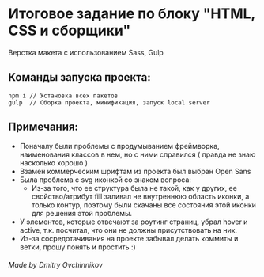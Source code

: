 # Итоговое задание по блоку "HTML, CSS и сборщики"

Верстка макета с использованием Sass, Gulp

## Команды запуска проекта:

    npm i // Установка всех пакетов
    gulp  // Сборка проекта, минификация, запуск local server 
    
## Примечания:

- Поначалу были проблемы с продумыванием фреймворка, наименования классов в нем, но с ними справился ( правда не знаю насколько хорошо )
- Взамен коммерческим шрифтам из проекта был выбран Open Sans
- Была проблема с svg иконкой со знаком вопроса:
    - Из-за того, что ее структура была не такой, как у других, ее свойство/атрибут fill заливал не внутреннюю область иконки, а только контур, поэтому были скачаны все состояния этой иконки для решения этой проблемы.
- У элементов, которые отвечают за роутинг страниц, убрал hover и active, т.к. посчитал, что они не должны присутствовать на них.
- Из-за сосредотачивания на проекте забывал делать коммиты и ветки, прошу понять и простить :)

###### Made by Dmitry Ovchinnikov
